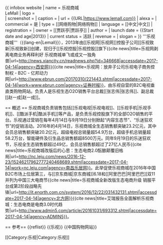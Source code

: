 {{ infobox website
| name           =  乐视商城<br/>LeMall
| logo           =  
| screenshot     = 
| caption        = 
| url            = {{URL|https://www.lemall.com}}
| alexa          = 
| commercial     = 是
| type           = [[网络购物|网络购物]]
| language       = [[中文|中文]]
| registration   = 
| owner          = [[贾跃亭|贾跃亭]]
| author         = 
| launch date    = {{Start date and age|2013}}
| current status = 活跃
| revenue        = 
| slogan         = 
}}
'''乐视商城'''（{{lang-en|Lemall}}），2013年由[[乐视网|乐视网]]控股子公司[[乐视致新|乐视致新]]创建，现归于[[乐视控股|乐视控股]]旗下<ref>{{cite news|title=乐视网剥离电商业务再释利好 乐视商城单飞或成又一独角兽|url=http://news.xiancity.cn/readnews.php?id=346668|accessdate=2017-04-14|agency=西安网}}</ref><ref>{{cite news|title=乐视网：放弃子公司乐视电子商务控制权 - B2C - 亿邦动力网|url=http://www.ebrun.com/20170310/221443.shtml|accessdate=2017-04-14|work=www.ebrun.com|agency=证券时报}}</ref>，由乐视自营的B2C电视垂直类购物网站。负责人是乐视生态O2O销售平台总裁[[张志伟|张志伟]]、副总裁[[赵一成|赵一成]]。

== 概述 ==
乐视商城负责销售包括[[乐视电视|乐视电视]]、[[乐视手机|乐视手机]]、[[酷派手机|酷派手机]]等产品，是负责乐视控股旗下的全部O2O销售的平台。乐视通过营销在每年4月14日与9月19日分别掀起“内容生态节”、“乐迷狂欢节”的促销活动。2016年的4月14日，乐视商城全生态销售额突破23.2亿元，其中会员总销售额突破20.2亿元，超级电视总销量超54.9万台，超级手机总销量超58.2万台，智能硬件及衍生品总销售额超8500万元。同年9月19日的乐迷狂欢节，乐视全生态销售额超过49亿，会员总销售额超过了27亿人民币<ref>{{cite news|title=乐视商城改版后的心思：生态电商2.0酝酿颠覆旧格局|url=http://nc.leju.com/news/2016-12-23/15246217962777240468689.shtml|accessdate=2017-04-14|work=nc.leju.com|agency=南昌乐居网}}</ref>。此举促使乐视商城在2016年中国B2C市场上位居第三，与[[京东商城|京东商城]]6.18和[[阿里巴巴|阿里巴巴]]双11并列为中国三大电商节<ref>{{cite news|title=乐视商城全新改版生态电商升级 销服平台成第2阶段战略先锋|url=http://it.enorth.com.cn/system/2016/12/22/031432131.shtml|accessdate=2017-04-14|agency=北方网}}</ref><ref>{{cite news|title=艾瑞报告全面解析乐视商城：生态电商是电商3.0时代趋势|url=http://www.admin5.com/article/20161031/693312.shtml|accessdate=2017-04-14|agency=ADMIN5}}</ref>。

== 参考==
{{reflist}}
{{乐视}}
{{中国购物网站}}

[[Category:乐视|Category:乐视]]